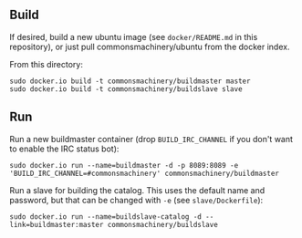 
Build
-----

If desired, build a new ubuntu image (see `docker/README.md` in this
repository), or just pull commonsmachinery/ubuntu from the docker
index.

From this directory:

    sudo docker.io build -t commonsmachinery/buildmaster master
    sudo docker.io build -t commonsmachinery/buildslave slave

Run
---

Run a new buildmaster container (drop `BUILD_IRC_CHANNEL` if you don't
want to enable the IRC status bot):

    sudo docker.io run --name=buildmaster -d -p 8089:8089 -e 'BUILD_IRC_CHANNEL=#commonsmachinery' commonsmachinery/buildmaster

Run a slave for building the catalog.  This uses the default name and
password, but that can be changed with `-e` (see `slave/Dockerfile`):

    sudo docker.io run --name=buildslave-catalog -d --link=buildmaster:master commonsmachinery/buildslave
